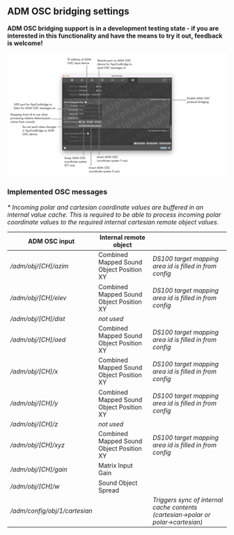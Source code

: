 ## ADM OSC bridging settings

**ADM OSC bridging support is in a development testing state - if you are interested in this functionality and have the means to try it out, feedback is welcome!**

![Showreel.030.png](../Showreel/Showreel.030.png "ADM OSC bridging settings")


### Implemented OSC messages

_* Incoming polar and cartesian coordinate values are buffered in an internal value cache. This is required to be able to process incoming polar coordinate values to the required internal cartesian remote object values._

| ADM OSC input | Internal remote object | |
| -- | -- | -- |
| _/adm/obj/[CH]/azim_ | Combined Mapped Sound Object Position XY | _DS100 target mapping area id is filled in from config_ |
| _/adm/obj/[CH]/elev_ | Combined Mapped Sound Object Position XY | _DS100 target mapping area id is filled in from config_ |
| _/adm/obj/[CH]/dist_ | _not used_ |  |
| _/adm/obj/[CH]/aed_ | Combined Mapped Sound Object Position XY | _DS100 target mapping area id is filled in from config_ |
| _/adm/obj/[CH]/x_ | Combined Mapped Sound Object Position XY | _DS100 target mapping area id is filled in from config_ |
| _/adm/obj/[CH]/y_ | Combined Mapped Sound Object Position XY | _DS100 target mapping area id is filled in from config_ |
| _/adm/obj/[CH]/z_ | _not used_ |  |
| _/adm/obj/[CH]/xyz_ | Combined Mapped Sound Object Position XY | _DS100 target mapping area id is filled in from config_ |
| _/adm/obj/[CH]/gain_ | Matrix Input Gain | |
| _/adm/obj/[CH]/w_ | Sound Object Spread | |
| _/adm/config/obj/1/cartesian_ | | _Triggers sync of internal cache contents (cartesian->polar or polar->cartesian)_ |